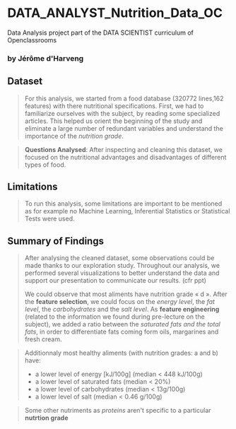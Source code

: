 # DATA_ANALYST_Nutrition_Data_OC
Data Analysis project part of the DATA SCIENTIST curriculum of Openclassrooms

### by Jérôme d'Harveng


## Dataset

> For this analysis, we started from a food database (320772 lines,162 features) with there nutritional specifications.
> First, we had to familiarize ourselves with the subject, by reading some specialized articles. 
> This helped us orient the beginning of the study and eliminate a large number of redundant variables and understand
> the importance of the _nutrition grade_.

> **Questions Analysed**: After inspecting and cleaning this dataset, we focused on the nutritional advantages and disadvantages of different types of food.

## Limitations
> To run this analysis, some limitations are important to be mentioned as for example no Machine
Learning, Inferential Statistics or Statistical Tests were used.


## Summary of Findings

> After analysing the cleaned dataset, some observations could be made thanks to our exploration study.
> Throughout our analysis, we performed several visualizations to better understand the data and support our presentation to communicate our results. (cfr ppt)
>
> We could observe that most aliments have nutrition grade « d ». After the **feature
> selection**, we could focus on the _energy level_, the _fat level_, the _carbohydrates_ and the _salt level_. As **feature  engineering** (related to the information we found during pre-lecture on the subject), we added a ratio between the _saturated fats and the total fats_, in order to differentiate fats coming form oils, margarines and fresh cream.

>Additionnaly  most healthy aliments (with nutrition grades: a and b) have:
>- a lower level of energy [kJ/100g] (median < 448 kJ/100g)
>- a lower level of saturated fats (median < 20%)
>- a lower level of carbohydrates (median < 13g/100g)
>- a lower level of salt (median < 0.46 g/100g)

> Some other nutriments as _proteins_ aren't specific to a particular **nutrtion grade** 
